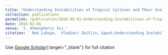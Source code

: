 ```yaml
---
title: "Understanding Instabilities of Tropical Cyclones and Their Evolution with a Moist Convective Rotating Shallow-Water Model"
collection: publications
permalink: /publication/2016-02-01-Understanding-Instabilities-of-Tropical-Cyclones-and-Their-Evolution-with-a-Moist-Convective-Rotating-Shallow-Water-Model
date: 2016-02-01
venue: 'J. Atmospheric Sci.'
citation: ' Noé Lahaye,  Vladimir Zeitlin, &quot;Understanding Instabilities of Tropical Cyclones and Their Evolution with a Moist Convective Rotating Shallow-Water Model.&quot; J. Atmospheric Sci., 2016.'
---
```

Use [Google Scholar](https://scholar.google.com/scholar?q=Understanding+Instabilities+of+Tropical+Cyclones+and+Their+Evolution+with+a+Moist+Convective+Rotating+Shallow+Water+Model){:target="_blank"} for full citation